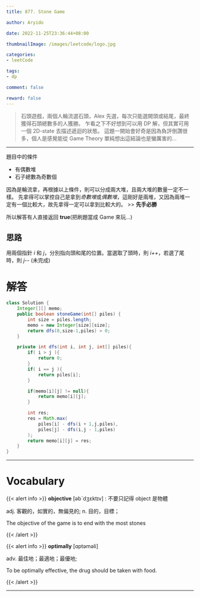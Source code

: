 ```yaml
---
title: 877. Stone Game

author: Aryido

date: 2022-11-25T23:36:44+08:00

thumbnailImage: /images/leetcode/logo.jpg

categories:
- leetCode

tags:
- dp

comment: false

reward: false
---
```

<!--BODY-->
> 石頭遊戲，兩個人輪流選石頭，Alex 先選，每次只能選開頭或結尾，最終獲得石頭總數多的人獲勝。 乍看之下不好想到可以用 DP 解，但其實可用一個 2D-state 去描述遞迴的狀態。 這題一開始會好奇是因為負評倒讚很多，個人是感覺能從 Game Theory 單純想出這結論也是蠻厲害的...
<!--more-->

---
題目中的條件
- 有偶數堆
- 石子總數為奇數個

因為是輪流拿，再根據以上條件，則可以分成兩大堆，且兩大堆的數量一定不一樣。 先拿得可以掌控自己是拿到*奇數堆*或*偶數堆*，這剛好是兩堆，又因為兩堆一定有一個比較大，故先拿得一定可以拿到比較大的。 >> **先手必勝**

所以解答有人直接返回 **true**(把刷題當成 Game 來玩...)

## 思路
用兩個指針 *i* 和 *j*，分別指向頭和尾的位置。當選取了頭時，則 *i++*，若選了尾時，則 *j--* (未完成)
# 解答
```java
class Solution {
    Integer[][] memo;
    public boolean stoneGame(int[] piles) {
        int size = piles.length;
        memo = new Integer[size][size];
        return dfs(0,size-1,piles) > 0;
    }

    private int dfs(int i, int j, int[] piles){
        if( i > j ){
            return 0;
        }
        if( i == j ){
            return piles[i];
        }

        if(memo[i][j] != null){
            return memo[i][j];
        }

        int res;
        res = Math.max(
            piles[i] - dfs(i + 1,j,piles),
            piles[j] - dfs(i,j - 1,piles)
        );
        return memo[i][j] = res;
    }
}
```

---
# Vocabulary

{{< alert info >}}
**objective** [əbˋdʒɛktɪv] : 不要只記得 object 是物體

adj. 客觀的，如實的，無偏見的;
n. 目的，目標；

The objective of the game is to end with the most stones

{{< /alert >}}

{{< alert info >}}
**optimally** [ɑptəməli]

adv. 最佳地；最適地；最優地;

To be optimally effective, the drug should be taken with food.

{{< /alert >}}

---
